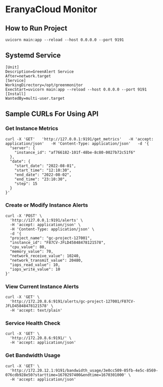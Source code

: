 # EranyaCloud Monitor
## How to Run Project
`uvicorn main:app --reload --host 0.0.0.0 --port 9191`

## Systemd Service 
```
[Unit]
Description=GreenAlert Service
After=network.target
[Service]
WorkingDirectory=/opt/greenmonitor
ExecStart=uvicorn main:app --reload --host 0.0.0.0 --port 9191
[Install]
WantedBy=multi-user.target

```

## Sample CURLs For Using API

### Get Instance Metrics
```
curl -X 'GET'   'http://127.0.0.1:9191/get_metrics'   -H 'accept: application/json'   -H 'Content-Type: application/json'   -d '{
  "server": {
    "instance_id": "af766182-101f-48be-8c80-0027b72c51f6"
  },
  "date": {
    "start_date": "2022-08-01",
    "start_time": "12:10:30",
    "end_date": "2022-08-02",
    "end_time": "23:10:30",
    "step": 15
  }
}' 
```

### Create or Modify Instance Alerts
```
curl -X 'POST' \
  'http://127.0.0.1:9191/alerts' \
  -H 'accept: application/json' \
  -H 'Content-Type: application/json' \
  -d '{
  "project_name": "gc-project-127001",
  "instance_id": "F87CV-JFLD45848478121578",
  "cpu_value": 80,
  "memory_value": 70,
  "network_receive_value": 10240,
  "network_transmit_value": 20480,
  "iops_read_value": 10,
  "iops_write_value": 10
}'
```

### View Current Instance Alerts

```
curl -X 'GET' \
  'http://172.20.8.6:9191/alerts/gc-project-127001/F87CV-JFLD45848478121578' \
  -H 'accept: text/plain'
```

### Service Health Check

```
curl -X 'GET' \
  'http://172.20.8.6:9191/' \
  -H 'accept: application/json'
```


### Get Bandwidth Usage

```
curl -X 'GET' \
  'http://172.20.12.1:9191/bandwidth_usage/3e0cc509-05fb-4e5c-8569-076cdb928e50?starttime=1670297400&endtime=1670301000' \
  -H 'accept: application/json'
```
